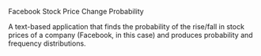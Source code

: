 Facebook Stock Price Change Probability

A text-based application that finds the probability of the rise/fall in stock prices of a company (Facebook, in this case) and produces probability and frequency distributions. 
